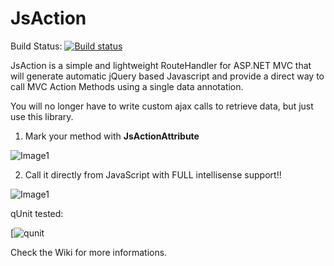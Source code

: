 JsAction
========

Build Status: [![Build status](https://ci.appveyor.com/api/projects/status/b7w27y0326k9hky5/branch/master)](https://ci.appveyor.com/project/XVincentX/jsaction/branch/master)

JsAction is a simple and lightweight RouteHandler for ASP.NET MVC that will generate automatic jQuery based Javascript and provide a direct way to call MVC Action Methods using a single data annotation.

You will no longer have to write custom ajax calls to retrieve data, but just use this library.

1. Mark your method with **JsActionAttribute**

![Image1](http://i3.codeplex.com/Download?ProjectName=jsaction&DownloadId=344075)

2. Call it directly from JavaScript with FULL intellisense support!!

![Image1](http://i3.codeplex.com/Download?ProjectName=jsaction&DownloadId=344084)

qUnit tested:

[![qunit](http://download.codeplex.com/Download?ProjectName=jsaction&DownloadId=345203])

Check the Wiki for more informations.
